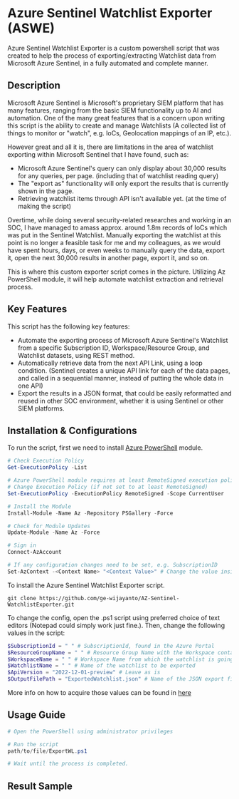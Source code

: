 # Azure Sentinel Watchlist Exporter (ASWE)

Azure Sentinel Watchlist Exporter is a custom powershell script that was created to help the process of exporting/extracting Watchlist data from Microsoft Azure Sentinel, in a fully automated and complete manner.

## Description
Microsoft Azure Sentinel is Microsoft's proprietary SIEM platform that has many features, ranging from the basic SIEM functionality up to AI and automation. One of the many great features that is a concern upon writing this script is the ability to create and manage Watchlists (A collected list of things to monitor or "watch", e.g. IoCs, Geolocation mappings of an IP, etc.).

However great and all it is, there are limitations in the area of watchlist exporting within Microsoft Sentinel that I have found, such as:
* Microsoft Azure Sentinel's query can only display about 30,000 results for any queries, per page. (including that of watchlist reading query)
* The "export as" functionality will only export the results that is currently shown in the page.
* Retrieving watchlist items through API isn't available yet. (at the time of making the script) 

Overtime, while doing several security-related researches and working in an SOC, I have managed to amass approx. around 1.8m records of IoCs which was put in the Sentinel Watchlist. Manually exporting the watchlist at this point is no longer a feasible task for me and my colleagues, as we would have spent hours, days, or even weeks to manually query the data, export it, open the next 30,000 results in another page, export it, and so on. 

This is where this custom exporter script comes in the picture. Utilizing Az PowerShell module, it will help automate watchlist extraction and retrieval process.

## Key Features
This script has the following key features:
* Automate the exporting process of Microsoft Azure Sentinel's Watchlist from a specific Subscription ID, Workspace/Resource Group, and Watchlist datasets, using REST method.
* Automatically retrieve data from the next API Link, using a loop condition. (Sentinel creates a unique API link for each of the data pages, and called in a sequential manner, instead of putting the whole data in one API)
* Export the results in a JSON format, that could be easily reformatted and reused in other SOC environment, whether it is using Sentinel or other SIEM platforms.

## Installation & Configurations
To run the script, first we need to install [Azure PowerShell](https://learn.microsoft.com/en-us/powershell/azure/install-azps-windows?view=azps-11.2.0&tabs=powershell&pivots=windows-psgallery) module.
```ps1
# Check Execution Policy
Get-ExecutionPolicy -List

# Azure PowerShell module requires at least RemoteSigned execution policy to be installed and run. 
# Change Execution Policy (if not set to at least RemoteSigned)
Set-ExecutionPolicy -ExecutionPolicy RemoteSigned -Scope CurrentUser

# Install the Module
Install-Module -Name Az -Repository PSGallery -Force

# Check for Module Updates
Update-Module -Name Az -Force

# Sign in
Connect-AzAccount

# If any configuration changes need to be set, e.g. SubscriptionID
Set-AzContext -<Context Name> "<Context Value>" # Change the value inside <> accordingly.
```

To install the Azure Sentinel Watchlist Exporter script.
```
git clone https://github.com/ge-wijayanto/AZ-Sentinel-WatchlistExporter.git
```

To change the config, open the .ps1 script using preferred choice of text editors (Notepad could simply work just fine.). Then, change the following values in the script:
```ps1
$SubscriptionId = " " # SubscriptionId, found in the Azure Portal
$ResourceGroupName = " " # Resource Group Name with the Workspace containing the Watchlist 
$WorkspaceName = " " # Workspace Name from which the watchlist is going to be extracted 
$WatchlistName = " " # Name of the watchlist to be exported
$ApiVersion = "2022-12-01-preview" # Leave as is
$OutputFilePath = "ExportedWatchlist.json" # Name of the JSON export files
```
More info on how to acquire those values can be found in [here](https://learn.microsoft.com/en-us/azure/azure-portal/get-subscription-tenant-id)

## Usage Guide
```ps1
# Open the PowerShell using administrator privileges

# Run the script
path/to/file/ExportWL.ps1

# Wait until the process is completed.
```

## Result Sample
